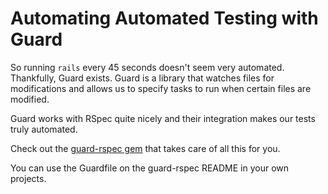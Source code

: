 # Automating Automated Testing with Guard

So running `rails` every 45 seconds doesn't seem very automated. Thankfully, Guard exists. Guard is a library that watches files for modifications and allows us to specify tasks to run when certain files are modified.

Guard works with RSpec quite nicely and their integration makes our tests truly automated.

Check out the [guard-rspec gem](https://github.com/guard/guard-rspec) that takes care of all this for you.

You can use the Guardfile on the guard-rspec README in your own projects.
